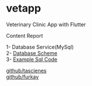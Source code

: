 # vetapp
 
Veterinary Clinic App with Flutter

Content Report

1- Database Service(MySql)
<br>
2- [Database Scheme](https://github.com/furkay/vetapp/blob/2cfe78d131002ba2631013be431d33a965a7b985/download.png)
<br>
3- [Example Sql Code](https://github.com/furkay/vetapp/blob/master/example.sql)











[github/tascienes](https://github.com/tascienes)
<br>
[github/furkay](https://github.com/furkay)
